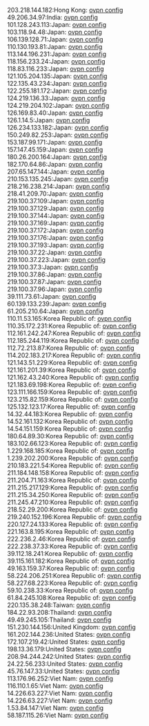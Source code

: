 203.218.144.182:Hong Kong: [ovpn config](vpn/203_218_144_182.ovpn)  
49.206.34.97:India: [ovpn config](vpn/49_206_34_97.ovpn)  
101.128.243.113:Japan: [ovpn config](vpn/101_128_243_113.ovpn)  
103.118.94.48:Japan: [ovpn config](vpn/103_118_94_48.ovpn)  
106.139.128.71:Japan: [ovpn config](vpn/106_139_128_71.ovpn)  
110.130.193.81:Japan: [ovpn config](vpn/110_130_193_81.ovpn)  
113.144.196.231:Japan: [ovpn config](vpn/113_144_196_231.ovpn)  
118.156.233.24:Japan: [ovpn config](vpn/118_156_233_24.ovpn)  
118.83.116.233:Japan: [ovpn config](vpn/118_83_116_233.ovpn)  
121.105.204.135:Japan: [ovpn config](vpn/121_105_204_135.ovpn)  
122.135.43.234:Japan: [ovpn config](vpn/122_135_43_234.ovpn)  
122.255.181.172:Japan: [ovpn config](vpn/122_255_181_172.ovpn)  
124.219.136.33:Japan: [ovpn config](vpn/124_219_136_33.ovpn)  
124.219.204.102:Japan: [ovpn config](vpn/124_219_204_102.ovpn)  
126.169.83.40:Japan: [ovpn config](vpn/126_169_83_40.ovpn)  
126.1.14.5:Japan: [ovpn config](vpn/126_1_14_5.ovpn)  
126.234.133.182:Japan: [ovpn config](vpn/126_234_133_182.ovpn)  
150.249.82.253:Japan: [ovpn config](vpn/150_249_82_253.ovpn)  
153.187.99.171:Japan: [ovpn config](vpn/153_187_99_171.ovpn)  
157.147.45.159:Japan: [ovpn config](vpn/157_147_45_159.ovpn)  
180.26.200.164:Japan: [ovpn config](vpn/180_26_200_164.ovpn)  
182.170.64.86:Japan: [ovpn config](vpn/182_170_64_86.ovpn)  
207.65.147.144:Japan: [ovpn config](vpn/207_65_147_144.ovpn)  
210.153.135.245:Japan: [ovpn config](vpn/210_153_135_245.ovpn)  
218.216.238.214:Japan: [ovpn config](vpn/218_216_238_214.ovpn)  
218.41.209.70:Japan: [ovpn config](vpn/218_41_209_70.ovpn)  
219.100.37.109:Japan: [ovpn config](vpn/219_100_37_109.ovpn)  
219.100.37.129:Japan: [ovpn config](vpn/219_100_37_129.ovpn)  
219.100.37.144:Japan: [ovpn config](vpn/219_100_37_144.ovpn)  
219.100.37.169:Japan: [ovpn config](vpn/219_100_37_169.ovpn)  
219.100.37.172:Japan: [ovpn config](vpn/219_100_37_172.ovpn)  
219.100.37.176:Japan: [ovpn config](vpn/219_100_37_176.ovpn)  
219.100.37.193:Japan: [ovpn config](vpn/219_100_37_193.ovpn)  
219.100.37.22:Japan: [ovpn config](vpn/219_100_37_22.ovpn)  
219.100.37.223:Japan: [ovpn config](vpn/219_100_37_223.ovpn)  
219.100.37.3:Japan: [ovpn config](vpn/219_100_37_3.ovpn)  
219.100.37.86:Japan: [ovpn config](vpn/219_100_37_86.ovpn)  
219.100.37.87:Japan: [ovpn config](vpn/219_100_37_87.ovpn)  
219.100.37.96:Japan: [ovpn config](vpn/219_100_37_96.ovpn)  
39.111.73.61:Japan: [ovpn config](vpn/39_111_73_61.ovpn)  
60.139.133.239:Japan: [ovpn config](vpn/60_139_133_239.ovpn)  
61.205.210.64:Japan: [ovpn config](vpn/61_205_210_64.ovpn)  
110.11.53.165:Korea Republic of: [ovpn config](vpn/110_11_53_165.ovpn)  
110.35.172.231:Korea Republic of: [ovpn config](vpn/110_35_172_231.ovpn)  
112.161.242.247:Korea Republic of: [ovpn config](vpn/112_161_242_247.ovpn)  
112.185.244.119:Korea Republic of: [ovpn config](vpn/112_185_244_119.ovpn)  
112.72.213.87:Korea Republic of: [ovpn config](vpn/112_72_213_87.ovpn)  
114.202.183.217:Korea Republic of: [ovpn config](vpn/114_202_183_217.ovpn)  
121.143.51.229:Korea Republic of: [ovpn config](vpn/121_143_51_229.ovpn)  
121.161.201.39:Korea Republic of: [ovpn config](vpn/121_161_201_39.ovpn)  
121.162.43.240:Korea Republic of: [ovpn config](vpn/121_162_43_240.ovpn)  
121.183.69.198:Korea Republic of: [ovpn config](vpn/121_183_69_198.ovpn)  
123.111.166.159:Korea Republic of: [ovpn config](vpn/123_111_166_159.ovpn)  
123.215.82.159:Korea Republic of: [ovpn config](vpn/123_215_82_159.ovpn)  
125.132.123.17:Korea Republic of: [ovpn config](vpn/125_132_123_17.ovpn)  
14.32.44.183:Korea Republic of: [ovpn config](vpn/14_32_44_183.ovpn)  
14.52.161.132:Korea Republic of: [ovpn config](vpn/14_52_161_132.ovpn)  
14.54.151.159:Korea Republic of: [ovpn config](vpn/14_54_151_159.ovpn)  
180.64.89.30:Korea Republic of: [ovpn config](vpn/180_64_89_30.ovpn)  
183.102.66.123:Korea Republic of: [ovpn config](vpn/183_102_66_123.ovpn)  
1.229.168.185:Korea Republic of: [ovpn config](vpn/1_229_168_185.ovpn)  
1.239.202.200:Korea Republic of: [ovpn config](vpn/1_239_202_200.ovpn)  
210.183.221.54:Korea Republic of: [ovpn config](vpn/210_183_221_54.ovpn)  
211.184.148.158:Korea Republic of: [ovpn config](vpn/211_184_148_158.ovpn)  
211.204.71.163:Korea Republic of: [ovpn config](vpn/211_204_71_163.ovpn)  
211.215.217.129:Korea Republic of: [ovpn config](vpn/211_215_217_129.ovpn)  
211.215.34.250:Korea Republic of: [ovpn config](vpn/211_215_34_250.ovpn)  
211.245.47.210:Korea Republic of: [ovpn config](vpn/211_245_47_210.ovpn)  
218.52.29.200:Korea Republic of: [ovpn config](vpn/218_52_29_200.ovpn)  
219.240.152.196:Korea Republic of: [ovpn config](vpn/219_240_152_196.ovpn)  
220.127.24.133:Korea Republic of: [ovpn config](vpn/220_127_24_133.ovpn)  
221.163.8.195:Korea Republic of: [ovpn config](vpn/221_163_8_195.ovpn)  
222.236.2.46:Korea Republic of: [ovpn config](vpn/222_236_2_46.ovpn)  
222.238.37.33:Korea Republic of: [ovpn config](vpn/222_238_37_33.ovpn)  
39.112.18.241:Korea Republic of: [ovpn config](vpn/39_112_18_241.ovpn)  
39.115.161.182:Korea Republic of: [ovpn config](vpn/39_115_161_182.ovpn)  
49.163.159.37:Korea Republic of: [ovpn config](vpn/49_163_159_37.ovpn)  
58.224.206.251:Korea Republic of: [ovpn config](vpn/58_224_206_251.ovpn)  
58.227.68.223:Korea Republic of: [ovpn config](vpn/58_227_68_223.ovpn)  
59.10.238.33:Korea Republic of: [ovpn config](vpn/59_10_238_33.ovpn)  
61.84.245.108:Korea Republic of: [ovpn config](vpn/61_84_245_108.ovpn)  
220.135.38.248:Taiwan: [ovpn config](vpn/220_135_38_248.ovpn)  
184.22.93.208:Thailand: [ovpn config](vpn/184_22_93_208.ovpn)  
49.49.245.105:Thailand: [ovpn config](vpn/49_49_245_105.ovpn)  
151.230.144.156:United Kingdom: [ovpn config](vpn/151_230_144_156.ovpn)  
161.202.144.236:United States: [ovpn config](vpn/161_202_144_236.ovpn)  
172.107.219.42:United States: [ovpn config](vpn/172_107_219_42.ovpn)  
198.13.36.179:United States: [ovpn config](vpn/198_13_36_179.ovpn)  
208.94.244.242:United States: [ovpn config](vpn/208_94_244_242.ovpn)  
24.22.56.233:United States: [ovpn config](vpn/24_22_56_233.ovpn)  
45.76.147.33:United States: [ovpn config](vpn/45_76_147_33.ovpn)  
113.176.96.252:Viet Nam: [ovpn config](vpn/113_176_96_252.ovpn)  
116.110.1.65:Viet Nam: [ovpn config](vpn/116_110_1_65.ovpn)  
14.226.63.227:Viet Nam: [ovpn config](vpn/14_226_63_227.ovpn)  
14.226.63.227:Viet Nam: [ovpn config](vpn/14_226_63_227.ovpn)  
1.53.84.147:Viet Nam: [ovpn config](vpn/1_53_84_147.ovpn)  
58.187.115.26:Viet Nam: [ovpn config](vpn/58_187_115_26.ovpn)  
